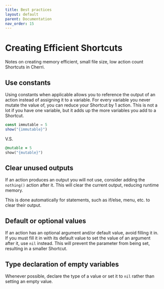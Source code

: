```yaml
---
title: Best practices
layout: default
parent: Documentation
nav_order: 15
---
```


# Creating Efficient Shortcuts

Notes on creating memory efficient, small file size, low action count Shortcuts in Cherri.

## Use constants

Using constants when applicable allows you to reference the output of an action instead of assigning it to a variable. For every variable you never mutate the value of, you can reduce your Shortcut by 1 action. This is not a lot if you have one variable, but it adds up the more variables you add to a Shortcut.

```javascript
const immutable = 5
show("{immutable}")
```

V.S.

```ruby
@mutable = 5
show("{mutable}")
```

## Clear unused outputs

If an action produces an output you will not use, consider adding the `nothing()` action after it. This will clear the current output, reducing runtime memory.

This is done automatically for statements, such as if/else, menu, etc. to clear their output.

## Default or optional values

If an action has an optional argument and/or default value, avoid filling it in. If you must fill it in with its default value to set the value of an argument after it, use `nil` instead. This will prevent the parameter from being set, resulting in a smaller Shortcut.

## Type declaration of empty variables

Whenever possible, declare the type of a value or set it to `nil` rather than setting an empty value.
